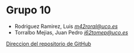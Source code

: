 # Grupo 10

* Rodriguez Ramirez, Luis *m42roral@uco.es*
* Torralbo Mejias, Juan Pedro *i62tomep@uco.es* 

[Direccion del repositorio de GitHub](https://github.com/LuisRodriguez594/grupo10.git)
